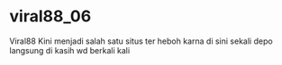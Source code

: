 # viral88_06
Viral88 Kini menjadi salah satu situs ter heboh karna di sini sekali depo langsung di kasih wd berkali kali

